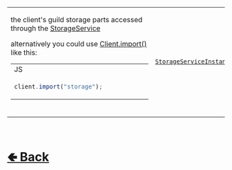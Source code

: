 <table>
<tr><td>

the client's guild storage parts accessed through the [StorageService](https://github.com/paishee/noscord.js/wiki/StorageService) 

alternatively you could use [Client.import()](https://github.com/paishee/noscord.js/wiki/Client.import()) like this:
<table>

<tr><td> JS </td></tr>
<tr><td>

```js
client.import("storage");            
```


</tr></td>
</table>
<br>

</td><td> 

[`StorageServiceInstance`](https://github.com/paishee/noscord.js/wiki/StorageService)

</td><td>

- [src / Client / index.js](https://github.com/paishee/noscord.js/blob/main/src/Client/index.js)
- [src / Services / StorageService](https://github.com/paishee/noscord.js/tree/main/src/Services/StorageService)

</td></tr>

</table>

<br> <h1> [🢀 Back](https://github.com/paishee/noscord.js/wiki/Client-Elements) </h1>